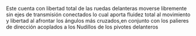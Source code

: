 Este cuenta con libertad total de las ruedas delanteras moverse libremente sin ejes de transmisión conectados lo cual aporta fluidez total al movimiento y libertad al afrontar los ángulos más cruzados,en conjunto con los palieres de dirección acoplados a los Nudillos de los pivotes delanteros
